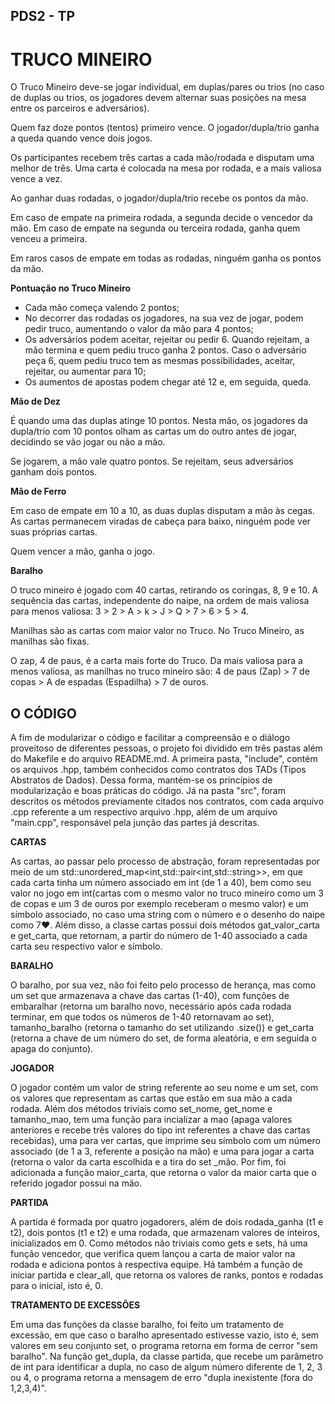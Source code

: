 ## PDS2 - TP

# **TRUCO MINEIRO**

O Truco Mineiro deve-se jogar individual, em duplas/pares ou trios (no caso de duplas ou trios, os jogadores devem alternar suas posições na mesa entre os parceiros e adversários).


Quem faz doze pontos (tentos) primeiro vence. O jogador/dupla/trio ganha a queda quando vence dois jogos.


Os participantes recebem três cartas a cada mão/rodada e disputam uma melhor de três. Uma carta é colocada na mesa por rodada, e a mais valiosa vence a vez.


Ao ganhar duas rodadas, o jogador/dupla/trio recebe os pontos da mão.


Em caso de empate na primeira rodada, a segunda decide o vencedor da mão. Em caso de empate na segunda ou terceira rodada, ganha quem venceu a primeira.


Em raros casos de empate em todas as rodadas, ninguém ganha os pontos da mão.


**Pontuação no Truco Mineiro**

- Cada mão começa valendo 2 pontos;
- No decorrer das rodadas os jogadores, na sua vez de jogar, podem pedir truco, aumentando o valor da mão para 4 pontos;
- Os adversários podem aceitar, rejeitar ou pedir 6. Quando rejeitam, a mão termina e quem pediu truco ganha 2 pontos. Caso o adversário peça 6, quem pediu truco tem as mesmas possibilidades, aceitar, rejeitar, ou aumentar para 10;
- Os aumentos de apostas podem chegar até 12 e, em seguida, queda.

**Mão de Dez**

É quando uma das duplas atinge 10 pontos. Nesta mão, os jogadores da dupla/trio com 10 pontos olham as cartas um do outro antes de jogar, decidindo se vão jogar ou não a mão.

Se jogarem, a mão vale quatro pontos. Se rejeitam, seus adversários ganham dois pontos.


**Mão de Ferro**

Em caso de empate em 10 a 10, as duas duplas disputam a mão às cegas. As cartas permanecem viradas de cabeça para baixo, ninguém pode ver suas próprias cartas.

Quem vencer a mão, ganha o jogo.

 
**Baralho**

O truco mineiro é jogado com 40 cartas, retirando os coringas, 8, 9 e 10. A sequência das cartas, independente do naipe, na ordem de mais valiosa para menos valiosa: 3 > 2 > A > k > J > Q > 7 > 6 > 5 > 4.

Manilhas são as cartas com maior valor no Truco. No Truco Mineiro, as manilhas são fixas.

O zap, 4 de paus, é a carta mais forte do Truco. Da mais valiosa para a menos valiosa, as manilhas no truco mineiro são: 4 de paus (Zap) > 7 de copas > A de espadas (Espadilha) > 7 de ouros.

## O CÓDIGO
A fim de modularizar o código e facilitar a compreensão e o diálogo proveitoso de diferentes pessoas, o projeto foi dividido em três pastas além do Makefile e do arquivo README.md. A primeira pasta, "include", contém os arquivos .hpp, também conhecidos como contratos dos TADs (Tipos Abstratos de Dados). Dessa forma, mantém-se os princípios de modularização e boas práticas do código. Já na pasta "src", foram descritos os métodos previamente citados nos contratos, com cada arquivo .cpp referente a um respectivo arquivo .hpp, além de um arquivo "main.cpp", responsável pela junção das partes já descritas.

**CARTAS**

As cartas, ao passar pelo processo de abstração, foram representadas por meio de um std::unordered_map<int,std::pair<int,std::string>>, em que cada carta tinha um número associado em int (de 1 a 40), bem como seu valor no jogo em int(cartas com o mesmo valor no truco mineiro como um 3 de copas e um 3 de ouros por exemplo receberam o mesmo valor) e um símbolo associado, no caso uma string com o número e o desenho do naipe como 7♥. Além disso, a classe cartas possui dois métodos gat_valor_carta e get_carta, que retornam, a partir do número de 1-40 associado a cada carta seu respectivo valor e símbolo.

**BARALHO**

O baralho, por sua vez, não foi feito pelo processo de herança, mas como um set<int> que armazenava a chave das cartas (1-40), com funções de embaralhar (retorna um baralho novo, necessário após cada rodada terminar, em que todos os números de 1-40 retornavam ao set), tamanho_baralho (retorna o tamanho do set utilizando .size()) e get_carta (retorna a chave de um número do set, de forma aleatória, e em seguida o apaga do conjunto).

**JOGADOR**

O jogador contém um valor de string referente ao seu nome e um set<int>, com os valores que representam as cartas que estão em sua mão a cada rodada. Além dos métodos triviais como set_nome, get_nome e tamanho_mao, tem uma função para incializar a mao (apaga valores anteriores e recebe três valores do tipo int referentes a chave das cartas recebidas), uma para ver cartas, que imprime seu símbolo com um número associado (de 1 a 3, referente a posição na mão) e uma para jogar a carta (retorna o valor da carta escolhida e a tira do set _mão. Por fim, foi adicionada a função maior_carta, que retorna o valor da maior carta que o referido jogador possui na mão.

**PARTIDA**

A partida é formada por quatro jogadorers, além de dois rodada_ganha (t1 e t2), dois pontos (t1 e t2) e uma rodada, que armazenam valores de inteiros, inicializados em 0. Como métodos não triviais como gets e sets, há uma função vencedor, que verifica quem lançou a carta de maior valor na rodada e adiciona pontos à respectiva equipe. Há também a função de iniciar partida e clear_all, que retorna os valores de ranks, pontos e rodadas para o inicial, isto é, 0.

**TRATAMENTO DE EXCESSÕES**
 
Em uma das funções da classe baralho, foi feito um tratamento de excessão, em que caso o baralho apresentado estivesse vazio, isto é, sem valores em seu conjunto set, o programa retorna em forma de cerror "sem baralho".
Na função get_dupla, da classe partida, que recebe um parâmetro de int para identificar a dupla, no caso de algum número diferente de 1, 2, 3 ou 4, o programa retorna a mensagem de erro "dupla inexistente (fora do 1,2,3,4)".
